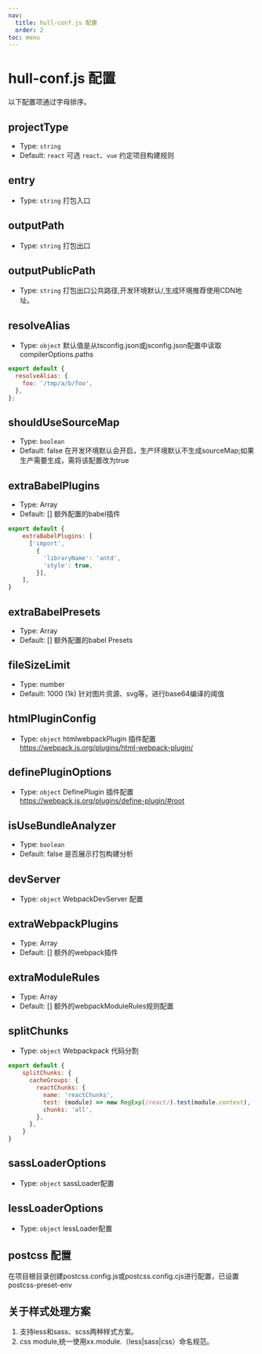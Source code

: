 ```yaml
---
nav:
  title: hull-conf.js 配置
  order: 2
toc: menu
---
```


#  hull-conf.js 配置

以下配置项通过字母排序。

## projectType

- Type: `string`
- Default: `react`
可选 `react`、`vue`
约定项目构建规则

## entry
- Type: `string`
打包入口

## outputPath
- Type: `string`
打包出口

## outputPublicPath
- Type: `string`
打包出口公共路径,开发环境默认/,生成环境推荐使用CDN地址。

## resolveAlias
- Type: `object`
默认值是从tsconfig.json或jsconfig.json配置中读取compilerOptions.paths
```js
export default {
  resolveAlias: {
    foo: '/tmp/a/b/foo',
  },
};
```
## shouldUseSourceMap
- Type: `boolean`
- Default: false
在开发环境默认会开启，生产环境默认不生成sourceMap;如果生产需要生成，需将该配置改为true

## extraBabelPlugins
- Type: Array
- Default: []
额外配置的babel插件
```js
export default {
    extraBabelPlugins: [
      ['import',
        {
          'libraryName': 'antd',
          'style': true,
        }],
    ],
}
```

## extraBabelPresets
- Type: Array
- Default: []
额外配置的babel Presets

## fileSizeLimit
- Type: number
- Default: 1000 (1k)
针对图片资源、svg等，进行base64编译的阈值

## htmlPluginConfig
- Type: `object`
htmlwebpackPlugin 插件配置 https://webpack.js.org/plugins/html-webpack-plugin/

## definePluginOptions
- Type: `object`
DefinePlugin 插件配置 https://webpack.js.org/plugins/define-plugin/#root

## isUseBundleAnalyzer
- Type: `boolean`
- Default: false
是否展示打包构建分析

## devServer
- Type: `object`
WebpackDevServer 配置

## extraWebpackPlugins
- Type: Array
- Default: []
额外的webpack插件

## extraModuleRules
- Type: Array
- Default: []
额外的webpackModuleRules规则配置

## splitChunks
- Type: `object`
Webpackpack 代码分割

```js
export default {
    splitChunks: {
      cacheGroups: {
        reactChunks: {
          name: 'reactChunks',
          test: (module) => new RegExp(/react/).test(module.context),
          chunks: 'all',
        },
      },
    }
}
```
## sassLoaderOptions
- Type: `object`
sassLoader配置

## lessLoaderOptions
- Type: `object`
lessLoader配置

## postcss 配置
在项目根目录创建postcss.config.js或postcss.config.cjs进行配置，已设置postcss-preset-env

## 关于样式处理方案
1. 支持less和sass、scss两种样式方案。
2. css module,统一使用xx.module.（less|sass|css）命名规范。